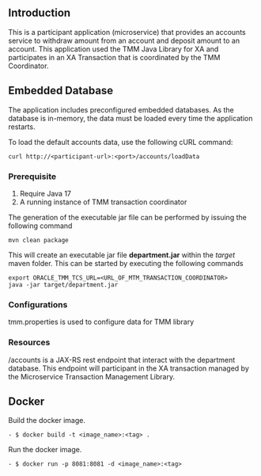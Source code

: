 ## Introduction
This is a participant application (microservice) that provides an accounts service to withdraw amount from an account and deposit amount to an account.
This application used the TMM Java Library for XA and participates in an XA Transaction that is coordinated by the TMM Coordinator.

## Embedded Database 

The application includes preconfigured embedded databases. As the database is in-memory, the data must be loaded every time the application restarts.

To load the default accounts data, use the following cURL command:

   `` curl http://<participant-url>:<port>/accounts/loadData ``

### Prerequisite

1. Require Java 17
2. A running instance of TMM transaction coordinator

The generation of the executable jar file can be performed by issuing the following command

    mvn clean package

This will create an executable jar file **department.jar** within the _target_ maven folder. This can be started by
executing the following commands

    export ORACLE_TMM_TCS_URL=<URL_OF_MTM_TRANSACTION_COORDINATOR>
    java -jar target/department.jar 

### Configurations

tmm.properties is used to configure data for TMM library

### Resources

/accounts is a JAX-RS rest endpoint that interact with the department database.
This endpoint will participant in the XA transaction managed by the Microservice Transaction Management Library.

## Docker

Build the docker image.
```
- $ docker build -t <image_name>:<tag> .
```
Run the docker image.
```
- $ docker run -p 8081:8081 -d <image_name>:<tag>
```